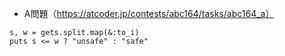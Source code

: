 - A問題（https://atcoder.jp/contests/abc164/tasks/abc164_a）

```
s, w = gets.split.map(&:to_i)
puts s <= w ? "unsafe" : "safe"
```
